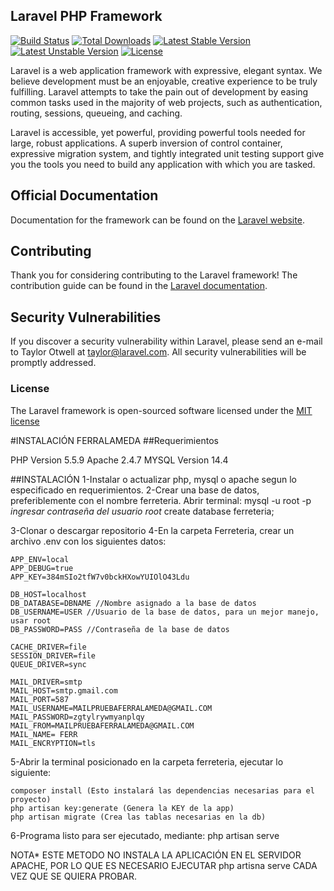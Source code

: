 ## Laravel PHP Framework

[![Build Status](https://travis-ci.org/laravel/framework.svg)](https://travis-ci.org/laravel/framework)
[![Total Downloads](https://poser.pugx.org/laravel/framework/d/total.svg)](https://packagist.org/packages/laravel/framework)
[![Latest Stable Version](https://poser.pugx.org/laravel/framework/v/stable.svg)](https://packagist.org/packages/laravel/framework)
[![Latest Unstable Version](https://poser.pugx.org/laravel/framework/v/unstable.svg)](https://packagist.org/packages/laravel/framework)
[![License](https://poser.pugx.org/laravel/framework/license.svg)](https://packagist.org/packages/laravel/framework)

Laravel is a web application framework with expressive, elegant syntax. We believe development must be an enjoyable, creative experience to be truly fulfilling. Laravel attempts to take the pain out of development by easing common tasks used in the majority of web projects, such as authentication, routing, sessions, queueing, and caching.

Laravel is accessible, yet powerful, providing powerful tools needed for large, robust applications. A superb inversion of control container, expressive migration system, and tightly integrated unit testing support give you the tools you need to build any application with which you are tasked.

## Official Documentation

Documentation for the framework can be found on the [Laravel website](http://laravel.com/docs).

## Contributing

Thank you for considering contributing to the Laravel framework! The contribution guide can be found in the [Laravel documentation](http://laravel.com/docs/contributions).

## Security Vulnerabilities

If you discover a security vulnerability within Laravel, please send an e-mail to Taylor Otwell at taylor@laravel.com. All security vulnerabilities will be promptly addressed.

### License

The Laravel framework is open-sourced software licensed under the [MIT license](http://opensource.org/licenses/MIT)

#INSTALACIÓN FERRALAMEDA
##Requerimientos

PHP Version 5.5.9
Apache 2.4.7
MYSQL Version 14.4

##INSTALACIÓN
1-Instalar o actualizar php, mysql o apache segun lo especificado en requerimientos.
2-Crear una base de datos, preferiblemente con el nombre ferreteria.
	Abrir terminal:
	mysql -u root -p
	*ingresar contraseña del usuario root*
	create database ferreteria;

3-Clonar o descargar repositorio
4-En la carpeta Ferreteria, crear un archivo .env con los siguientes datos:

	APP_ENV=local
	APP_DEBUG=true
	APP_KEY=384mSIo2tfW7v0bckHXowYUIOlO43Ldu
	
	DB_HOST=localhost
	DB_DATABASE=DBNAME //Nombre asignado a la base de datos
	DB_USERNAME=USER //Usuario de la base de datos, para un mejor manejo, usar root
	DB_PASSWORD=PASS //Contraseña de la base de datos

	CACHE_DRIVER=file	
	SESSION_DRIVER=file
	QUEUE_DRIVER=sync

	MAIL_DRIVER=smtp
	MAIL_HOST=smtp.gmail.com
	MAIL_PORT=587
	MAIL_USERNAME=MAILPRUEBAFERRALAMEDA@GMAIL.COM
	MAIL_PASSWORD=zgtylrywmyanplqy
	MAIL_FROM=MAILPRUEBAFERRALAMEDA@GMAIL.COM
	MAIL_NAME= FERR
	MAIL_ENCRYPTION=tls

5-Abrir la terminal posicionado en la carpeta ferreteria, ejecutar lo siguiente:

	composer install (Esto instalará las dependencias necesarias para el proyecto)
	php artisan key:generate (Genera la KEY de la app)
	php artisan migrate (Crea las tablas necesarias en la db)

6-Programa listo para ser ejecutado, mediante: php artisan serve

NOTA*
ESTE METODO NO INSTALA LA APLICACIÓN EN EL SERVIDOR APACHE, POR LO QUE ES NECESARIO EJECUTAR php artisna serve CADA VEZ QUE SE QUIERA PROBAR.










